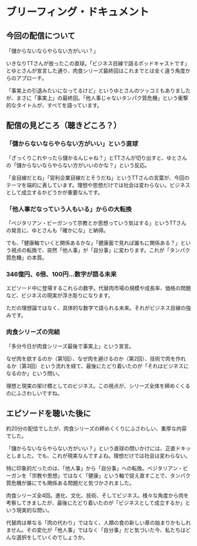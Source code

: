 # ブリーフィング・ドキュメント

## 今回の配信について

「儲からないならやらない方がいい？」

いきなりTTさんが放ったこの直球。「ビジネス目線で語るポッドキャストです」とゆとさんが宣言した通り、肉食シリーズ最終回はこれまでとは全く違う角度からのアプローチ。

「事実上の引退みたいになってるけど」というゆとさんのツッコミもありましたが、まさに「事実上」の最終回。「他人事じゃないタンパク質危機」という衝撃的なタイトルが、すべてを語っています。

## 配信の見どころ（聴きどころ？）

### 「儲からないならやらない方がいい」という直球

「ざっくりこれやったら儲かるんじゃね？」とTTさんが切り出すと、ゆとさんの「儲からないならやらない方がいいのかな？」という反応。

「金目線だとね」「営利企業目線だとそうだね」というTTさんの言葉が、今回のテーマを端的に表しています。理想や思想だけでは社会は変わらない。ビジネスとして成立するかどうかが重要なんです。

### 「他人事だなっていう人もいる」からの大転換

「ベジタリアン・ビーガンって宗教とか思想っていう気はする」というTTさんの発言に、ゆとさんも「確かにな」と納得。

でも、「健康軸でいくと関係あるかな」「健康面で見れば誰もに関係ある？」という視点の転換で、突然「他人事」が「自分事」に変わります。これが「タンパク質危機」の本質。

### 346億円、6倍、100円...数字が語る未来

エピソード中に登場するこれらの数字。代替肉市場の規模や成長率、価格の問題など、ビジネスの現実が浮き彫りになります。

ただの理想論ではなく、具体的な数字で語られる未来。それがビジネス目線の強みです。

### 肉食シリーズの完結

「多分今日が肉食シリーズ最後で事実上」という宣言。

なぜ肉を欲するのか（第1回）、なぜ肉を避けるのか（第2回）、技術で肉を作れるか（第3回）という流れを経て、最後にたどり着いたのが「それはビジネスになるのか」という問い。

理想と現実の架け橋としてのビジネス。この視点が、シリーズ全体を締めくくるのにふさわしいですね。

## エピソードを聴いた後に

約20分の配信でしたが、肉食シリーズの締めくくりにふさわしい、重厚な内容でした。

「儲からないならやらない方がいい？」という直球の問いかけには、正直ドキッとしました。でも、これが現実なんですよね。理想だけでは社会は変わらない。

特に印象的だったのは、「他人事」から「自分事」への転換。ベジタリアン・ビーガンを「宗教や思想」ではなく「健康」という軸で捉え直すことで、タンパク質危機が誰にでも関係ある問題だと気づかされました。

肉食シリーズ全4回。進化、文化、技術、そしてビジネス。様々な角度から肉を考察してきましたが、最後にたどり着いたのが「ビジネスとして成立するか」という現実的な問い。

代替肉は単なる「肉の代わり」ではなく、人類の食の新しい章の始まりかもしれません。その変化が「他人事」ではなく「自分事」だと気づいた今、私たちはどんな選択をしていくのでしょうか。
